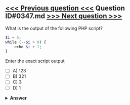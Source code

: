 [<<< Previous question <<<](0346.md)   Question ID#0347.md   [>>> Next question >>>](0348.md)
---

What is the output of the following PHP script?

```php
$i = 5;
while (--$i > 0) {
    echo $i + 1;
}
```
Enter the exact script output

- [ ] A) 123
- [ ] B) 321
- [ ] C) 3
- [ ] D) 1

<details><summary><b>Answer</b></summary>
<p>
  Answer: <strong>A</strong>
</p>
</details>
